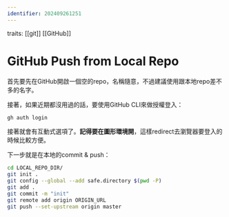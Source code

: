 ```yaml
---
identifier: 202409261251
---
```

traits: [[git]] [[GitHub]]
# GitHub Push from Local Repo
首先要先在GitHub開啟一個空的repo，名稱隨意，不過建議使用跟本地repo差不多的名字。

接著，如果近期都沒用過的話，要使用GitHub CLI來做授權登入：
```bash
gh auth login
```
接著就會有互動式選項了。**記得要在圖形環境開**，這樣redirect去瀏覽器要登入的時候比較方便。

下一步就是在本地的commit & push：
```bash
cd LOCAL_REPO_DIR/
git init .
git config --global --add safe.directory $(pwd -P)
git add .
git commit -m "init"
git remote add origin ORIGIN_URL
git push --set-upstream origin master
```
